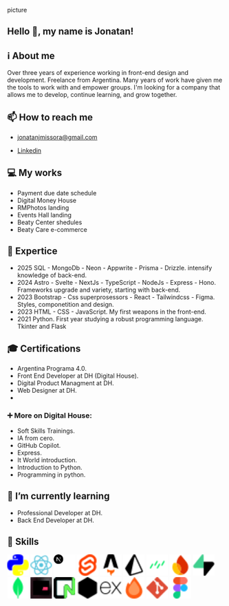 picture

## Hello 👋, my name is Jonatan!

## ℹ️ About me
Over three years of experience working in front-end design and development. Freelance from Argentina. Many years of work have given me the tools to work with and empower groups. I'm looking for a company that allows me to develop, continue learning, and grow together.

## 📫 How to reach me

- [jonatanjmissora@gmail.com](https://mail.google.com/mail/u/0/?fs=1&to=jonatanjmissora@gmail.com&su=&body=&bcc=&tf=cm) 
         
- [Linkedin](www.linkedin.com/in/jonatan-missora) 

## 💻 My works

- Payment due date schedule
- Digital Money House
- RMPhotos landing
- Events Hall landing
- Beaty Center shedules
- Beaty Care e-commerce

## 💼 Expertice

- 2025 SQL - MongoDb - Neon - Appwrite - Prisma - Drizzle. intensify knowledge of back-end.
- 2024 Astro - Svelte - NextJs - TypeScript - NodeJs - Express - Hono. Frameworks upgrade and variety, starting with back-end.
- 2023 Bootstrap - Css superprosessors - React - Tailwindcss - Figma. Styles, componetition and design.
- 2023 HTML - CSS - JavaScript. My first weapons in the front-end.
- 2021 Python. First year studying a robust programming language. Tkinter and Flask

## 🎓 Certifications

- Argentina Programa 4.0.
- Front End Developer at DH (Digital House).
- Digital Product Managment at DH.
- Web Designer at DH.
- 
### ➕ More on Digital House:

- Soft Skills Trainings.
- IA from cero.
- GitHub Copilot.
- Express.
- It World introduction.
- Introduction to Python.
- Programming in python.

## 📖 I’m currently learning

- Professional Developer at DH.
- Back End Developer at DH.

## 📝 Skills
<img src="/public/python.svg" alt="python image" width="50px" height="50px" />
<img src="/public/react.svg" alt="react image" width="50px" height="50px" />
<img src="/public/nextjs.svg" alt="nextjs image" width="50px" height="50px" />
<img src="/public/svelte.svg" alt="svelte image" width="50px" height="50px" />
<img src="/public/astro.svg" alt="astro image" width="50px" height="50px" />
<img src="/public/prisma.svg" alt="prisma image" width="50px" height="50px" />
<img src="/public/drizzle.svg" alt="drizzle image" width="50px" height="50px" />
<img src="/public/firebase.svg" alt="firebase image" width="50px" height="50px" />
<img src="/public/supabase.svg" alt="supabase image" width="50px" height="50px" />
<img src="/public/mongodb.svg" alt="mongodb image" width="50px" height="50px" />
<img src="/public/appwrite.svg" alt="appwrite image" width="50px" height="50px" />
<img src="/public/neon.svg" alt="neon image" width="50px" height="50px" />
<img src="/public/nodejs.svg" alt="nodejs image" width="50px" height="50px" />
 <img src="/public/express.svg" alt="express image" width="50px" height="50px" />
 <img src="/public/hono.svg" alt="hono image" width="50px" height="50px" />
<img src="/public/git.svg" alt="git image" width="50px" height="50px" />
<img src="/public/figma.svg" alt="figma image" width="50px" height="50px" />


